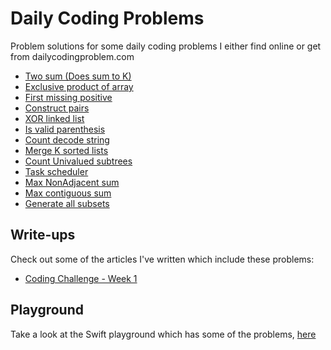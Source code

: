 # Daily Coding Problems
Problem solutions for some daily coding problems I either find online or get from dailycodingproblem.com

- [Two sum (Does sum to K)](01/)
- [Exclusive product of array](02/exclusiveProduct.swift)
- [First missing positive](03/firstMissingPositive.swift)
- [Construct pairs](04/constructPairs.swift)
- [XOR linked list](05/xor_linked_list.cpp)
- [Is valid parenthesis](06/isValidParenthesis.swift)
- [Count decode string](07/countDecodeString.swift)
- [Merge K sorted lists](08/mergeKSortedLists.swift)
- [Count Univalued subtrees](09/countUnivalSubtrees.swift)
- [Task scheduler](10/taskScheduler.swift)
- [Max NonAdjacent sum](11/maxNonAdjacentSum.swift)
- [Max contiguous sum](12/maxContiguousSum.swift)
- [Generate all subsets](13/)

## Write-ups

Check out some of the articles I've written which include these problems:

- [Coding Challenge - Week 1](https://medium.com/@LuisPadron/coding-challenges-week-1-c1abdcc2cbcf)

## Playground

Take a look at the Swift playground which has some of the problems,
[here](Playground/)
